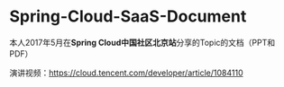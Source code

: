 # Spring-Cloud-SaaS-Document

本人2017年5月在**Spring Cloud中国社区北京站**分享的Topic的文档（PPT和PDF）

演讲视频：https://cloud.tencent.com/developer/article/1084110
